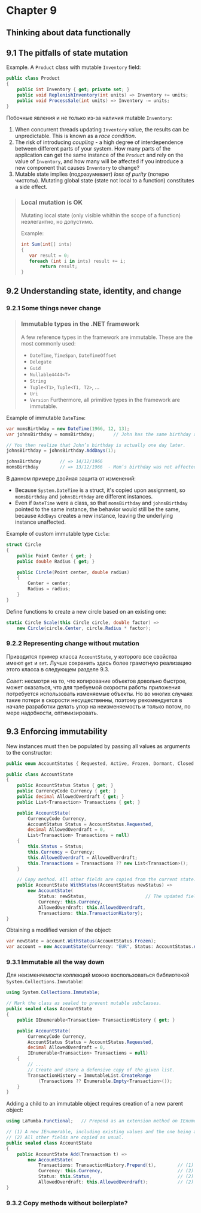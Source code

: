 # Chapter 9

## Thinking about data functionally

## 9.1 The pitfalls of state mutation

Example. A `Product` class with mutable `Inventory` field:

```csharp
public class Product
{
    public int Inventory { get; private set; }
    public void ReplenishInventory(int units) => Inventory += units;
    public void ProcessSale(int units) => Inventory -= units;
}
```

Побочные явления и не только из-за наличия mutable `Inventory`:

1. When concurrent threads updating `Inventory` value, the results can be unpredictable. This is
known as a *race condition*.
2. The risk of introducing *coupling* - a high degree of interdependence between different parts
of your system. How many parts of the application can get the same instance of the `Product` and
rely on the value of `Inventory`, and how many will be affected if you introduce a new
component that causes `Inventory` to change?
3. Mutable state implies (подразумевает) *loss of purity* (потерю чистоты). Mutating global
state (state not local to a function) constitutes a side effect.

>### Local mutation is OK
>Mutating local state (only visible whithin the scope of a function) неэлегантно, но допустимо.
>
> Example:
>```csharp
>int Sum(int[] ints)
>{
>    var result = 0;
>    foreach (int i in ints) result += i;
>        return result;
>}
>```

## 9.2 Understanding state, identity, and change

### 9.2.1 Some things never change

>### Immutable types in the .NET framework
>A few reference types in the framework are immutable. These are the most commonly used:
>* `DateTime`, `TimeSpan`, `DateTimeOffset`
>* `Delegate`
>* `Guid`
>* `Nullable4444<T>`
>* `String`
>* `Tuple<T1>`, `Tuple<T1, T2>`, ...
>* `Uri`
>* `Version`
>Furthermore, all primitive types in the framework are immutable.

Example of immutable `DateTime`:

```csharp
var momsBirthday = new DateTime(1966, 12, 13);
var johnsBirthday = momsBirthday;       // John has the same birthday as Mom.

// You then realize that John’s birthday is actually one day later.
johnsBirthday = johnsBirthday.AddDays(1);

johnsBirthday       // => 14/12/1966
momsBirthday        // => 13/12/1966  - Mom’s birthday was not affected.
```

В данном примере двойная защита от изменений:

* Because `System.DateTime` is a struct, it's copied upon assignment, so `momsBirthday` and
`johnsBirthday` are different instances.
* Even if `DateTime` were a class, so that `momsBirthday` and `johnsBirthday`
pointed to the same instance, the behavior would still be the same, because
`AddDays` creates a new instance, leaving the underlying instance unaffected.

Example of custom immutable type `Cicle`:

```csharp
struct Circle
{
    public Point Center { get; }
    public double Radius { get; }

    public Circle(Point center, double radius)
    {
        Center = center;
        Radius = radius;
    }
}
```

Define functions to create a new circle based on an existing one:

```csharp
static Circle Scale(this Circle circle, double factor) =>
    new Circle(circle.Center, circle.Radius * factor);
```

### 9.2.2 Representing change without mutation

Приводится пример класса `AccountState`, у которого все свойства имеют `get` и `set`.
Лучше сохранить здесь более грамотную реализацию этого класса в следующем разделе 9.3.

*Совет*: несмотря на то, что копирование объектов довольно быстрое, может оказаться, что
для требуемой скорости работы приложения потребуется использовать изменяемые объекты.
Но во многих случаях такие потери в скорости несущественны, поэтому рекомендуется в начале
разработки делать упор на неизменяемость и только потом, по мере надобности, оптимизировать.

## 9.3 Enforcing immutability

New instances must then be populated by passing all values as arguments to the constructor:

```csharp
public enum AccountStatus { Requested, Active, Frozen, Dormant, Closed }

public class AccountState
{
    public AccountStatus Status { get; }
    public CurrencyCode Currency { get; }
    public decimal AllowedOverdraft { get; }
    public List<Transaction> Transactions { get; }

    public AccountState(
        CurrencyCode Currency,
        AccountStatus Status = AccountStatus.Requested,
        decimal AllowedOverdraft = 0,
        List<Transaction> Transactions = null)
    {
        this.Status = Status;
        this.Currency = Currency;
        this.AllowedOverdraft = AllowedOverdraft;
        this.Transactions = Transactions ?? new List<Transaction>();
    }

    // Copy method. All other fields are copied from the current state.
    public AccountState WithStatus(AccountStatus newStatus) =>
        new AccountState(
            Status: newStatus,                      // The updated field
            Currency: this.Currency,
            AllowedOverdraft: this.AllowedOverdraft,
            Transactions: this.TransactionHistory);
}
```

Obtaining a modified version of the object:

```csharp
var newState = account.WithStatus(AccountStatus.Frozen);
var account = new AccountState(Currency: "EUR", Status: AccountStatus.Active);
```

### 9.3.1 Immutable all the way down

Для неизменяемости коллекций можно воспользоваться библиотекой `System.Collections.Immutable`:

```csharp
using System.Collections.Immutable;

// Mark the class as sealed to prevent mutable subclasses.
public sealed class AccountState
{
    public IEnumerable<Transaction> TransactionHistory { get; }

    public AccountState(
        CurrencyCode Currency,
        AccountStatus Status = AccountStatus.Requested,
        decimal AllowedOverdraft = 0,
        IEnumerable<Transaction> Transactions = null)
    {
        // ...
        // Create and store a defensive copy of the given list.
        TransactionHistory = ImmutableList.CreateRange
            (Transactions ?? Enumerable.Empty<Transaction>());
    }
}
```

Adding a child to an immutable object requires creation of a new parent object:

```csharp
using LaYumba.Functional;   // Prepend as an extension method on IEnumerable

// (1) A new IEnumerable, including existing values and the one being added
// (2) All other fields are copied as usual.
public sealed class AccountState
{
    public AccountState Add(Transaction t) =>
        new AccountState(
            Transactions: TransactionHistory.Prepend(t),        // (1)
            Currency: this.Currency,                            // (2)
            Status: this.Status,                                // (2)
            AllowedOverdraft: this.AllowedOverdraft);           // (2)
}
```

### 9.3.2 Copy methods without boilerplate?
